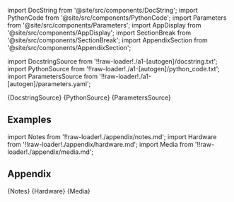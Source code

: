 
[//]: # (Custom component imports)

import DocString from '@site/src/components/DocString';
import PythonCode from '@site/src/components/PythonCode';
import Parameters from '@site/src/components/Parameters';
import AppDisplay from '@site/src/components/AppDisplay';
import SectionBreak from '@site/src/components/SectionBreak';
import AppendixSection from '@site/src/components/AppendixSection';

[//]: # (Docstring)

import DocstringSource from '!!raw-loader!./a1-[autogen]/docstring.txt';
import PythonSource from '!!raw-loader!./a1-[autogen]/python_code.txt';
import ParametersSource from '!!raw-loader!./a1-[autogen]/parameters.yaml';

<DocString>{DocstringSource}</DocString>
<PythonCode GLink='bin/flojoy-io/docs/docs/GENERATORS/SIMULATIONS/SECOND_ORDER_SYSTEM/SECOND_ORDER_SYSTEM.py'>{PythonSource}</PythonCode>
<Parameters>{ParametersSource}</Parameters>

<SectionBreak />

    

[//]: # (Examples)

## Examples

<AppDisplay 
  GLink='bin/flojoy-io/docs/docs/GENERATORS/SIMULATIONS/SECOND_ORDER_SYSTEM'
  nodeLabel='SECOND_ORDER_SYSTEM'>
</AppDisplay>

<SectionBreak />

    

[//]: # (Appendix)

import Notes from '!!raw-loader!./appendix/notes.md';
import Hardware from '!!raw-loader!./appendix/hardware.md';
import Media from '!!raw-loader!./appendix/media.md';

## Appendix

<AppendixSection index={0} folderPath='nodes/nodes/bin/flojoy-io/docs/docs/nodes/nodes/GENERATORS/SIMULATIONS/SECOND_ORDER_SYSTEM/appendix/'>{Notes}</AppendixSection>
<AppendixSection index={1} folderPath='nodes/nodes/bin/flojoy-io/docs/docs/nodes/nodes/GENERATORS/SIMULATIONS/SECOND_ORDER_SYSTEM/appendix/'>{Hardware}</AppendixSection>
<AppendixSection index={2} folderPath='nodes/nodes/bin/flojoy-io/docs/docs/nodes/nodes/GENERATORS/SIMULATIONS/SECOND_ORDER_SYSTEM/appendix/'>{Media}</AppendixSection>


